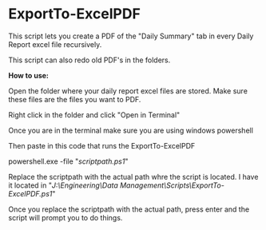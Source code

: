 # ExportTo-ExcelPDF
This script lets you create a PDF of the "Daily Summary" tab in every Daily Report excel file recursively.

This script can also redo old PDF's in the folders.



**How to use:**

Open the folder where your daily report excel files are stored. Make sure these files are the files you want to PDF.

Right click in the folder and click "Open in Terminal"

Once you are in the terminal make sure you are using windows powershell

Then paste in this code that runs the ExportTo-ExcelPDF

powershell.exe -file "_scriptpath.ps1_"

Replace the scriptpath with the actual path whre the script is located. I have it located in "_J:\Engineering\Data Management\Scripts\ExportTo-ExcelPDF.ps1_"

Once you replace the scriptpath with the actual path, press enter and the script will prompt you to do things. 